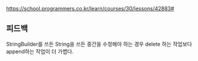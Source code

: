 https://school.programmers.co.kr/learn/courses/30/lessons/42883#

## 피드백

StringBuilder를 쓰든 String을 쓰든 중간을 수정해야 하는 경우 delete 하는 작업보다 append하는 작업이 더 가볍다.